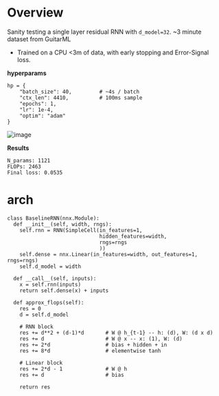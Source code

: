 # Overview
Sanity testing a single layer residual RNN with `d_model=32`. ~3 minute dataset from GuitarML
- Trained on a CPU <3m of data, with early stopping and Error-Signal loss.

**hyperparams**
```
hp = {
    "batch_size": 40,         # ~4s / batch
    "ctx_len": 4410,          # 100ms sample
    "epochs": 1,
    "lr": 1e-4,
    "optim": "adam"
}
```

<!-- temp for now -->
![image](https://github.com/user-attachments/assets/be8e00ea-161e-42e2-8b24-3d2a83ff9882)

**Results**
```
N_params: 1121
FLOPs: 2463
Final loss: 0.0535
```

# arch
```
class BaselineRNN(nnx.Module):
  def __init__(self, width, rngs):
    self.rnn = RNN(SimpleCell(in_features=1,
                              hidden_features=width,
                              rngs=rngs
                              ))
    self.dense = nnx.Linear(in_features=width, out_features=1, rngs=rngs)
    self.d_model = width

  def __call__(self, inputs):
    x = self.rnn(inputs)
    return self.dense(x) + inputs
  
  def approx_flops(self):
    res = 0
    d = self.d_model

    # RNN block
    res += d**2 + (d-1)*d       # W @ h_{t-1} -- h: (d), W: (d x d)
    res += d                    # W @ x -- x: (1), W: (d)
    res += 2*d                  # bias + hidden + in
    res += 8*d                  # elementwise tanh

    # Linear block
    res += 2*d - 1              # W @ h
    res += d                    # bias

    return res
```
